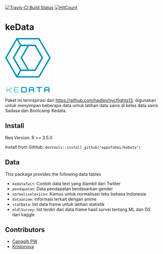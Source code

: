 [![Travis-CI Build Status](https://travis-ci.org/eppofahmi/keData.svg?branch=master)](https://travis-ci.org/eppofahmi/keData)
[![HitCount](http://hits.dwyl.io/eppofahmi/keData.svg)](http://hits.dwyl.io/eppofahmi/keData)

keData
======

<img src="images/logokedata.png" width="150" />

Paket ini terinspirasi dari https://github.com/hadley/nycflights13, digunakan untuk menyimpan beberapa data untuk latihan data sains di kelas data sains Sadasa dan Bootcamp Kedata.

## Install 

Req Version: R >= 3.5.0

Install from GitHub: `devtools::install_github("eppofahmi/keData")`

## Data 

This package provides the following data tables

* `kedataTwit`: Contoh data text yang diambil dari Twitter
* `pendapatan`: Data pendapatan berdasarkan gender
* `normaliselexicon`: Kamus untuk normalisasi teks bahasa Indonesia
* `dataanime`: informasi terkait dengan anime
* `statData`: list data frame untuk latihan statistik
* `mldlSurvey`: list terdiri dari data frame hasil survei tentang ML dan DS dari kaggle

## Contributors

-   [Canggih PW](https://github.com/canggihpw)
-   [Kristonova](https://github.com/kristonova)